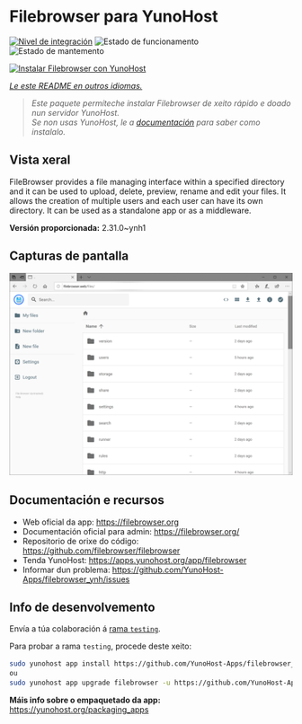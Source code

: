 <!--
NOTA: Este README foi creado automáticamente por <https://github.com/YunoHost/apps/tree/master/tools/readme_generator>
NON debe editarse manualmente.
-->

# Filebrowser para YunoHost

[![Nivel de integración](https://dash.yunohost.org/integration/filebrowser.svg)](https://ci-apps.yunohost.org/ci/apps/filebrowser/) ![Estado de funcionamento](https://ci-apps.yunohost.org/ci/badges/filebrowser.status.svg) ![Estado de mantemento](https://ci-apps.yunohost.org/ci/badges/filebrowser.maintain.svg)

[![Instalar Filebrowser con YunoHost](https://install-app.yunohost.org/install-with-yunohost.svg)](https://install-app.yunohost.org/?app=filebrowser)

*[Le este README en outros idiomas.](./ALL_README.md)*

> *Este paquete permíteche instalar Filebrowser de xeito rápido e doado nun servidor YunoHost.*  
> *Se non usas YunoHost, le a [documentación](https://yunohost.org/install) para saber como instalalo.*

## Vista xeral

FileBrowser provides a file managing interface within a specified directory and it can be used to upload, delete, preview, rename and edit your files. It allows the creation of multiple users and each user can have its own directory. It can be used as a standalone app or as a middleware.


**Versión proporcionada:** 2.31.0~ynh1

## Capturas de pantalla

![Captura de pantalla de Filebrowser](./doc/screenshots/screenshot.PNG)

## Documentación e recursos

- Web oficial da app: <https://filebrowser.org>
- Documentación oficial para admin: <https://filebrowser.org/>
- Repositorio de orixe do código: <https://github.com/filebrowser/filebrowser>
- Tenda YunoHost: <https://apps.yunohost.org/app/filebrowser>
- Informar dun problema: <https://github.com/YunoHost-Apps/filebrowser_ynh/issues>

## Info de desenvolvemento

Envía a túa colaboración á [rama `testing`](https://github.com/YunoHost-Apps/filebrowser_ynh/tree/testing).

Para probar a rama `testing`, procede deste xeito:

```bash
sudo yunohost app install https://github.com/YunoHost-Apps/filebrowser_ynh/tree/testing --debug
ou
sudo yunohost app upgrade filebrowser -u https://github.com/YunoHost-Apps/filebrowser_ynh/tree/testing --debug
```

**Máis info sobre o empaquetado da app:** <https://yunohost.org/packaging_apps>
